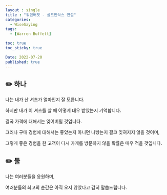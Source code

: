 ```yaml
---
layout : single
title : "워렌버핏 - 골드만삭스 연설"
categories:
  - WiseSaying
tags:
  - [Warren Buffett]

toc: true
toc_sticky: true

Date: 2022-07-20
published: true
---
```


## ✏️ 하나

나는 내가 산 셔츠가 얼마인지 잘 모릅니다.

하지만 내가 이 셔츠를 살 때 어떻게 대우 받았는지 기억합니다.

결국 가격에 대해서는 잊어버릴 것입니다.

그러나 구매 경험에 대해서는 좋았는지 아니면 나빴는지 결코 잊혀지지 않을 것이며,

그렇게 좋은 경험을 한 고객이 다시 가게를 방문하지 않을 확률은 매우 적을 것입니다.

## ✏️ 둘

나는 여러분들을 응원하며,

여러분들의 최고의 순간은 아직 오지 않았다고 감히 말씀드립니다.
